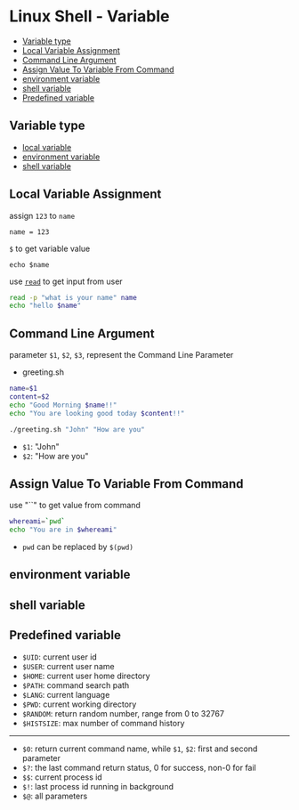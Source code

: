 # Linux Shell - Variable

* [Variable type](#variable-type)
* [Local Variable Assignment](#local-variable-assignment)
* [Command Line Argument](#command-line-argument)
* [Assign Value To Variable From Command](#assign-value-to-variable-from-command)
* [environment variable](#environment-variable)
* [shell variable](#shell-variable)
* [Predefined variable](#predefined-variable)

## Variable type

- [local variable](#local-variable-assignment)
- [environment variable](#environment-variable)
- [shell variable](#shell-variable)

## Local Variable Assignment

assign `123` to `name`

```shell
name = 123
```

`$` to get variable value

```shell
echo $name
```

use [`read`]() to get input from user

```sh
read -p "what is your name" name
echo "hello $name"
```

## Command Line Argument

parameter `$1`, `$2`, `$3`, represent the Command Line Parameter

- greeting.sh

```sh
name=$1
content=$2
echo "Good Morning $name!!"
echo "You are looking good today $content!!"
```

```sh
./greeting.sh "John" "How are you"
```

- `$1`: "John"
- `$2`: "How are you"

## Assign Value To Variable From Command

use "``" to get value from command

```sh
whereami=`pwd`
echo "You are in $whereami"
```

- `pwd` can be replaced by `$(pwd)`

## environment variable

## shell variable

## Predefined variable

- `$UID`: current user id
- `$USER`: current user name
- `$HOME`: current user home directory
- `$PATH`: command search path
- `$LANG`: current language
- `$PWD`: current working directory
- `$RANDOM`: return random number, range from 0 to 32767
- `$HISTSIZE`: max number of command history

***

- `$0`: return current command name, while `$1`, `$2`: first and second parameter
- `$?`: the last command return status, 0 for success, non-0 for fail
- `$$`: current process id
- `$!`: last process id running in background
- `$@`: all parameters



